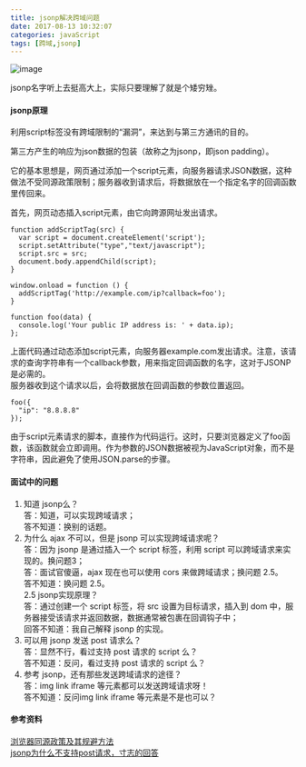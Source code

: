 ```yaml
---
title: jsonp解决跨域问题
date: 2017-08-13 10:32:07
categories: javaScript
tags: [跨域,jsonp]
---
```

![image](http://static.runoob.com/images/mix/BFD206B6-07E8-41B5-AF88-924CECFCA256.png)
<!--more-->  
jsonp名字听上去挺高大上，实际只要理解了就是个矮穷矬。
#### jsonp原理
利用script标签没有跨域限制的“漏洞”，来达到与第三方通讯的目的。 

第三方产生的响应为json数据的包装（故称之为jsonp，即json padding）。  
 
它的基本思想是，网页通过添加一个script元素，向服务器请求JSON数据，这种做法不受同源政策限制；服务器收到请求后，将数据放在一个指定名字的回调函数里传回来。  

首先，网页动态插入script元素，由它向跨源网址发出请求。  

```
function addScriptTag(src) {
  var script = document.createElement('script');
  script.setAttribute("type","text/javascript");
  script.src = src;
  document.body.appendChild(script);
}

window.onload = function () {
  addScriptTag('http://example.com/ip?callback=foo');
}

function foo(data) {
  console.log('Your public IP address is: ' + data.ip);
};
```
上面代码通过动态添加script元素，向服务器example.com发出请求。注意，该请求的查询字符串有一个callback参数，用来指定回调函数的名字，这对于JSONP是必需的。  
服务器收到这个请求以后，会将数据放在回调函数的参数位置返回。
```
foo({
  "ip": "8.8.8.8"
});
```
由于script元素请求的脚本，直接作为代码运行。这时，只要浏览器定义了foo函数，该函数就会立即调用。作为参数的JSON数据被视为JavaScript对象，而不是字符串，因此避免了使用JSON.parse的步骤。

#### 面试中的问题
1. 知道 jsonp么？  
答：知道，可以实现跨域请求；  
答不知道：换别的话题。
2. 为什么 ajax 不可以，但是 jsonp 可以实现跨域请求呢？  
答：因为 jsonp 是通过插入一个 script 标签，利用 script 可以跨域请求来实现的。换问题3；  
答：面试官傻逼，ajax 现在也可以使用 cors 来做跨域请求；换问题 2.5。  
答不知道：换问题 2.5。  
2.5  jsonp实现原理？  
答：通过创建一个 script 标签，将 src 设置为目标请求，插入到 dom 中，服务器接受该请求并返回数据，数据通常被包裹在回调钩子中；  
回答不知道：我自己解释 jsonp 的实现。  
3. 可以用 jsonp 发送 post 请求么？  
答：显然不行，看过支持 post 请求的 script 么？  
答不知道：反问，看过支持 post 请求的 script 么？  
4. 参考 jsonp，还有那些发送跨域请求的途径？  
答：img link iframe 等元素都可以发送跨域请求呀！  
答不知道：反问img link iframe 等元素是不是也可以？

#### 参考资料
[浏览器同源政策及其规避方法](http://www.ruanyifeng.com/blog/2016/04/same-origin-policy.html)  
[jsonp为什么不支持post请求，寸志的回答](https://www.zhihu.com/question/28890257/answer/269738446)